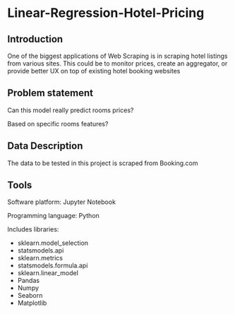 # Linear-Regression-Hotel-Pricing 
## Introduction
One of the biggest applications of Web Scraping is in scraping hotel listings from various sites. This could be to monitor prices, create an aggregator, or provide better UX on top of existing hotel booking websites

## Problem statement
Can this model really predict rooms prices?

Based on specific rooms features?

## Data Description
The data to be tested in this project is scraped from Booking.com

## Tools
Software platform: Jupyter Notebook

Programming language: Python

Includes libraries:

- sklearn.model_selection
- statsmodels.api
- sklearn.metrics
- statsmodels.formula.api
- sklearn.linear_model
- Pandas
- Numpy
- Seaborn
- Matplotlib
